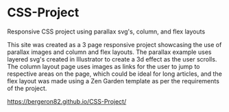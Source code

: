 # CSS-Project
Responsive CSS project using parallax svg's, column, and flex layouts

This site was created as a 3 page responsive project showcasing the use of parallax images and column and flex layouts. The parallax example uses layered svg's created in Illustrator to create a 3d effect as the user scrolls. The column layout page uses images as links for the user to jump to respective areas on the page, which could be ideal for long articles, and the flex layout was made using a Zen Garden template as per the requirements of the project.

https://bergeron82.github.io/CSS-Project/
